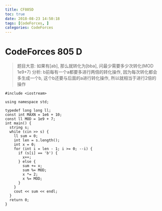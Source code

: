 ```yaml
---
title: CF805D
toc: true
date: 2018-08-23 14:50:18
tags: [CodeForces, ]
categories: CodeForces
---
```


# CodeForces 805 D

> 题目大意:
如果有[ab], 那么就转化为[bba], 问最少需要多少次转化(MOD 1e9+7)
分析:
    b前每有一个a都要多进行两倍的转化操作, 因为每次转化都会多生成一个b, 这个b还要与后面的a进行转化操作, 所以就相当于进行2倍的操作

```
#include <iostream>

using namespace std;

typedef long long ll;
const int MAXN = 1e6 + 10;
const ll MOD = 1e9 + 7;
int main() {
  string s;
  while (cin >> s) {
    ll sum = 0;
    int len = s.length();
    int x = 0;
    for (int i = len - 1; i >= 0; --i) {
      if (s[i] == 'b') {
        x++;
      } else {
        sum += x;
        sum %= MOD;
        x *= 2;
        x %= MOD;
      }
    }
    cout << sum << endl;
  }
  return 0;
}

```
